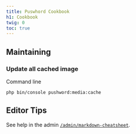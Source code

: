 ```yaml
---
title: Puswhord Cookbook
h1: Cookbook
twig: 0
toc: true
---
```


## Maintaining

### Update all cached image

Command line

```
php bin/console pushword:media:cache
```

## Editor Tips

See help in the admin [`/admin/markdown-cheatsheet`](/editor).
